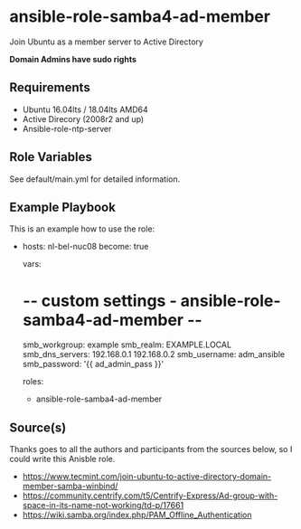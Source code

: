 ansible-role-samba4-ad-member
=============================

Join Ubuntu as a member server to Active Directory

**Domain Admins have sudo rights**

Requirements
------------

- Ubuntu 16.04lts / 18.04lts AMD64
- Active Direcory (2008r2 and up)
- Ansible-role-ntp-server

Role Variables
--------------

See default/main.yml for detailed information.

Example Playbook
----------------

This is an example how to use the role:

  - hosts: nl-bel-nuc08
    become: true

    vars:
      # -- custom settings - ansible-role-samba4-ad-member --
      smb_workgroup: example
      smb_realm: EXAMPLE.LOCAL
      smb_dns_servers: 192.168.0.1 192.168.0.2
      smb_username: adm_ansible
      smb_password: '{{ ad_admin_pass }}'

    roles:
      - ansible-role-samba4-ad-member 


Source(s)
---------
Thanks goes to all the authors and participants from 
the sources below, so I could write this Anisble role.

- https://www.tecmint.com/join-ubuntu-to-active-directory-domain-member-samba-winbind/
- https://community.centrify.com/t5/Centrify-Express/Ad-group-with-space-in-its-name-not-working/td-p/17661
- https://wiki.samba.org/index.php/PAM_Offline_Authentication
